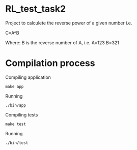 # RL_test_task2

Project to calculete the reverse power of a given number i.e.

C=A^B

Where:
    B is the reverse number of A, i.e. A=123 B=321



# Compilation process

Compiling application
```
make app
```

Running
```
./bin/app
```

Compiling tests

```
make test
```
Running
```
./bin/test
```